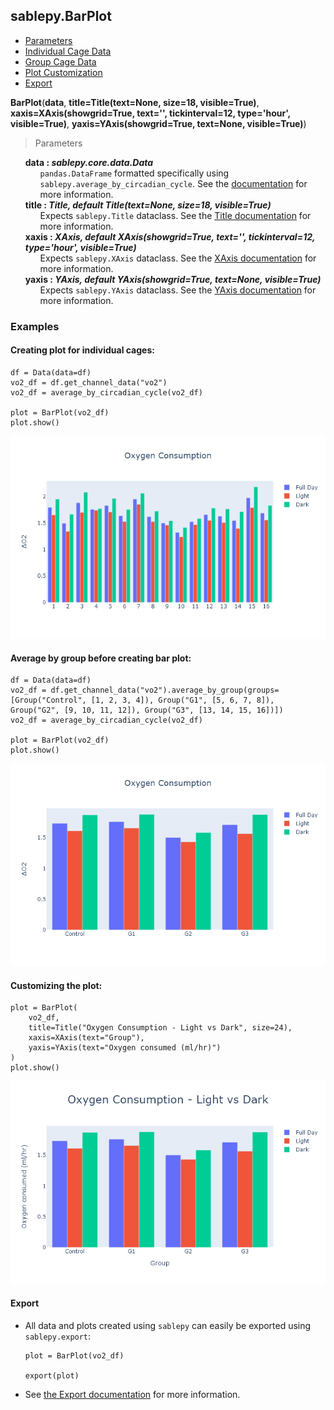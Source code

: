 ## sablepy.BarPlot

- [Parameters](#barplot)
- [Individual Cage Data](#creating-plot-for-individual-cages)
- [Group Cage Data](#average-by-group-before-creating-bar-plot)
- [Plot Customization](#customizing-the-plot)
- [Export](#export)

<strong id='barplot'>BarPlot</strong>(<b>data</b>, <b>title=Title(text=None, size=18, visible=True)</b>, <b>xaxis=XAxis(showgrid=True, text='', tickinterval=12, type='hour', visible=True)</b>, <b>yaxis=YAxis(showgrid=True, text=None, visible=True)</b>)

> Parameters

<ul style='list-style: none'>
    <li>
        <b>data : <i>sablepy.core.data.Data</i></b>
        <ul style='list-style: none'>
            <li><code>pandas.DataFrame</code> formatted specifically using <code>sablepy.average_by_circadian_cycle</code>. See the <a href="https://github.com/aeazy/SablePy/blob/main/sablepy/content/docs/math.md#average_by_circadian_cycle">documentation</a> for more information.</li>
        </ul>
    </li>
    <li>
        <b>title : <i>Title, default Title(text=None, size=18, visible=True)</i></b>
        <ul style='list-style: none'>
            <li>Expects <code>sablepy.Title</code> dataclass. See the <a href="https://github.com/aeazy/SablePy/blob/main/sablepy/content/docs/dataclasses.md#title">Title documentation</a> for more information.</li>
        </ul>
    </li>
    <li>
        <b>xaxis : <i>XAxis, default XAxis(showgrid=True, text='', tickinterval=12, type='hour', visible=True)</i></b>
        <ul style='list-style: none'>
            <li>Expects <code>sablepy.XAxis</code> dataclass. See the <a href="https://github.com/aeazy/SablePy/blob/main/sablepy/content/docs/dataclasses.md#xaxis">XAxis documentation</a> for more information.</li>
        </ul>
    </li>
    <li>
        <b>yaxis : <i>YAxis, default YAxis(showgrid=True, text=None, visible=True)</i></b>
        <ul style='list-style: none'>
            <li>Expects <code>sablepy.YAxis</code> dataclass. See the <a href="https://github.com/aeazy/SablePy/blob/main/sablepy/content/docs/dataclasses.md#yaxis">YAxis documentation</a> for more information.</li>
        </ul>
    </li>
</ul>

### Examples

#### Creating plot for individual cages:

```
df = Data(data=df)
vo2_df = df.get_channel_data("vo2")
vo2_df = average_by_circadian_cycle(vo2_df)

plot = BarPlot(vo2_df)
plot.show()
```

![Barplot-individual](../images/barplot/barplot-individual.png)

#### Average by group before creating bar plot:

```
df = Data(data=df)
vo2_df = df.get_channel_data("vo2").average_by_group(groups=[Group("Control", [1, 2, 3, 4]), Group("G1", [5, 6, 7, 8]), Group("G2", [9, 10, 11, 12]), Group("G3", [13, 14, 15, 16])])
vo2_df = average_by_circadian_cycle(vo2_df)

plot = BarPlot(vo2_df)
plot.show()
```

![Barplot-individual](../images/barplot/barplot-group.png)

#### Customizing the plot:

```
plot = BarPlot(
    vo2_df,
    title=Title("Oxygen Consumption - Light vs Dark", size=24),
    xaxis=XAxis(text="Group"),
    yaxis=YAxis(text="Oxygen consumed (ml/hr)")
)
plot.show()
```

![Barplot-custom](../images/barplot/barplot-custom.png)

#### Export

- All data and plots created using `sablepy` can easily be exported using `sablepy.export`:

  ```
  plot = BarPlot(vo2_df)

  export(plot)
  ```

- See [the Export documentation](./export.md) for more information.
